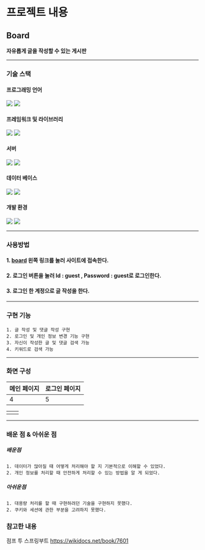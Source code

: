 # 프로젝트 내용

  ## Board
  **자유롭게 글을 작성할 수 있는 게시판**

  ------
  ### 기술 스택 
  #### 프로그래밍 언어
  <img src="https://img.shields.io/badge/java-007396?style=for-the-badge&logo=java&logoColor=white"></a>  <img src="https://img.shields.io/badge/javascript-F7DF1E?style=for-the-badge&logo=javascript&logoColor=black"></a>
  #### 프레임워크 및 라이브러리
  <img src="https://img.shields.io/badge/spring boot-6DB33F?style=for-the-badge&logo=springboot&logoColor=white"></a>  <img src="https://img.shields.io/badge/thymeleaf-005F0F?style=for-the-badge&logo=thymeleaf&logoColor=white"></a>
  #### 서버
  <img src="https://img.shields.io/badge/amazon ec2-FF9900?style=for-the-badge&logo=amazonec2&logoColor=white"></a>  <img src="https://img.shields.io/badge/apache tomcat-F8DC75?style=for-the-badge&logo=apachetomcat&logoColor=white"></a>
  #### 데이터 베이스
  <img src="https://img.shields.io/badge/mysql-4479A1?style=for-the-badge&logo=mysql&logoColor=white"></a>  <img src="https://img.shields.io/badge/amazon rds-527FFF?style=for-the-badge&logo=amazonrds&logoColor=white"></a> 
  #### 개발 환경
  <img src="https://img.shields.io/badge/intellij idea-000000?style=for-the-badge&logo=intellijidea&logoColor=white"></a>  <img src="https://img.shields.io/badge/linux-FCC624?style=for-the-badge&logo=linux&logoColor=white"></a>
  
  -----
  ### 사용방법
  #### <p>1. <a href ="http://ec2-15-164-58-170.ap-northeast-2.compute.amazonaws.com:8080">board</a> 왼쪽 링크를 눌러 사이트에 접속한다.</p>
  #### <p>2. 로그인 버튼을 눌러 Id : guest , Password : guest로 로그인한다.</p>
  #### <p>3. 로그인 한 계정으로 글 작성을 한다.</p>
  
  -----
  ### 구현 기능
    1. 글 작성 및 댓글 작성 구현
    2. 로그인 및 개인 정보 변경 기능 구현
    3. 자신이 작성한 글 및 댓글 검색 가능
    4. 키워드로 검색 가능
  -----
  ### 화면 구성
  
  |메인 페이지|로그인 페이지|
  |---|---|
  |4|5|
  
  |||
  |---|---|
  |||
  -----
  ### 배운 점 & 아쉬운 점
  ##### 배운점  
    1. 데이터가 많아질 때 어떻게 처리해야 할 지 기본적으로 이해할 수 있었다.
    2. 개인 정보를 처리할 때 안전하게 처리할 수 있는 방법을 알 게 되었다.
  ##### 아쉬운점
    1. 대용량 처리를 할 때 구현하려던 기술을 구현하지 못했다.
    2. 쿠키와 세션에 관한 부분을 고려하지 못했다.
### 참고한 내용
점프 투 스프링부트 https://wikidocs.net/book/7601
